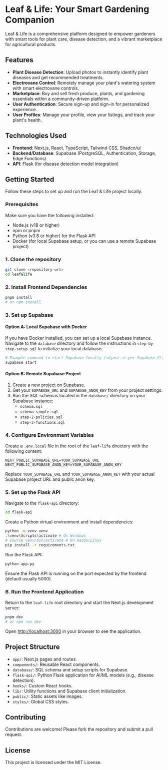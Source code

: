 
# Leaf & Life: Your Smart Gardening Companion

Leaf & Life is a comprehensive platform designed to empower gardeners with smart tools for plant care, disease detection, and a vibrant marketplace for agricultural products.

## Features

- **Plant Disease Detection**: Upload photos to instantly identify plant diseases and get recommended treatments.
- **Electrovane Control**: Remotely manage your plant's watering system with smart electrovane controls.
- **Marketplace**: Buy and sell fresh produce, plants, and gardening essentials within a community-driven platform.
- **User Authentication**: Secure sign-up and sign-in for personalized experience.
- **User Profiles**: Manage your profile, view your listings, and track your plant's health.

## Technologies Used

- **Frontend**: Next.js, React, TypeScript, Tailwind CSS, Shadcn/ui
- **Backend/Database**: Supabase (PostgreSQL, Authentication, Storage, Edge Functions)
- **API**: Flask (for disease detection model integration)

## Getting Started

Follow these steps to set up and run the Leaf & Life project locally.

### Prerequisites

Make sure you have the following installed:

- Node.js (v18 or higher)
- npm or pnpm
- Python (v3.8 or higher) for the Flask API
- Docker (for local Supabase setup, or you can use a remote Supabase project)

### 1. Clone the repository

```bash
git clone <repository-url>
cd leaf&life
```

### 2. Install Frontend Dependencies

```bash
pnpm install
# or npm install
```

### 3. Set up Supabase

#### Option A: Local Supabase with Docker

If you have Docker installed, you can set up a local Supabase instance. Navigate to the `database` directory and follow the instructions in `step-by-step-setup.sql` to initialize your local database.

```bash
# Example command to start Supabase locally (adjust as per Supabase CLI docs)
supabase start
```

#### Option B: Remote Supabase Project

1. Create a new project on [Supabase](https://app.supabase.com/).
2. Get your `SUPABASE_URL` and `SUPABASE_ANON_KEY` from your project settings.
3. Run the SQL schemas located in the `database/` directory on your Supabase instance:
   - `schema.sql`
   - `schema-simple.sql`
   - `step-2-policies.sql`
   - `step-3-functions.sql`

### 4. Configure Environment Variables

Create a `.env.local` file in the root of the `leaf-life` directory with the following content:

```env
NEXT_PUBLIC_SUPABASE_URL=YOUR_SUPABASE_URL
NEXT_PUBLIC_SUPABASE_ANON_KEY=YOUR_SUPABASE_ANON_KEY
```

Replace `YOUR_SUPABASE_URL` and `YOUR_SUPABASE_ANON_KEY` with your actual Supabase project URL and public anon key.

### 5. Set up the Flask API

Navigate to the `flask-api` directory:

```bash
cd flask-api
```

Create a Python virtual environment and install dependencies:

```bash
python -m venv venv
.\venv\Scripts\activate # On Windows
# source venv/bin/activate # On macOS/Linux
pip install -r requirements.txt
```

Run the Flask API:

```bash
python app.py
```

Ensure the Flask API is running on the port expected by the frontend (default usually 5000).

### 6. Run the Frontend Application

Return to the `leaf-life` root directory and start the Next.js development server:

```bash
pnpm dev
# or npm run dev
```

Open [http://localhost:3000](http://localhost:3000) in your browser to see the application.

## Project Structure

- `app/`: Next.js pages and routes.
- `components/`: Reusable React components.
- `database/`: SQL schema and setup scripts for Supabase.
- `flask-api/`: Python Flask application for AI/ML models (e.g., disease detection).
- `hooks/`: Custom React hooks.
- `lib/`: Utility functions and Supabase client initialization.
- `public/`: Static assets like images.
- `styles/`: Global CSS styles.

## Contributing

Contributions are welcome! Please fork the repository and submit a pull request.

## License

This project is licensed under the MIT License.
